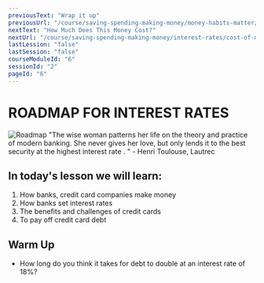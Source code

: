 ```yaml
---
previousText: "Wrap it up"
previousUrl: "/course/saving-spending-making-money/money-habits-matter/summary"
nextText: "How Much Does This Money Cost?"
nextUrl: "/course/saving-spending-making-money/interest-rates/cost-of-money"
lastLession: "false"
lastSession: "false"
courseModuleId: "6"
sessionId: "2"
pageId: "6"
---
```



# ROADMAP FOR INTEREST RATES

![Roadmap](/assets/img/roadmap.png)
<sparkle-character-intro class="shift-up-overlap" position="right" character="jen">
"The wise woman patterns her life on the theory and practice of modern banking. She never gives her love, but only lends it to the best security at the highest interest rate . " - Henri Toulouse, Lautrec
</sparkle-character-intro>

## In today's lesson we will learn:

1. How banks, credit card companies make money 
2. How banks set interest rates
3. The benefits and challenges of credit cards
4. To pay off credit card debt

## Warm Up
- How long do you think it takes for debt to double at an interest rate of 18%?